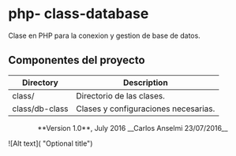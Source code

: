 # php- class-database
Clase en PHP para la conexion y gestion de base de datos.


## Componentes del proyecto

Directory                     |Description
------------------------------|------
class/| Directorio de las clases.
class/db-class| Clases y configuraciones necesarias.


<div align="center"> **Version 1.0**, July 2016
__Carlos Anselmi 23/07/2016__ </div>


![Alt text]( "Optional title")
